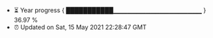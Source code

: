 - ⏳ Year progress { ███████████▁▁▁▁▁▁▁▁▁▁▁▁▁▁▁▁▁▁▁ } 36.97 %
- ⏰ Updated on Sat, 15 May 2021 22:28:47 GMT

